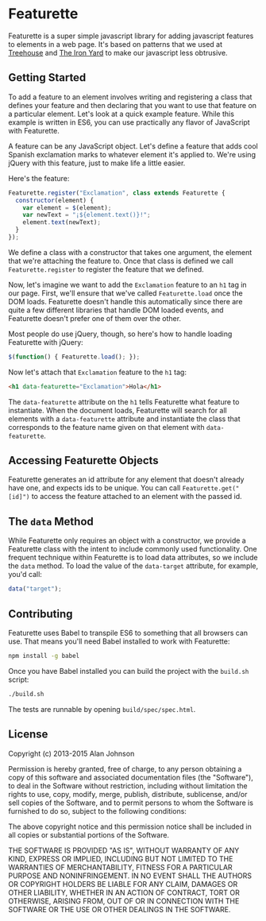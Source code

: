 Featurette
=====

Featurette is a super simple javascript library for adding javascript features to
elements in a web page. It's based on patterns that we used at
[Treehouse](http://teamtreehouse.com) and [The Iron Yard](http://theironyard.com)
to make our javascript less obtrusive.

Getting Started
----

To add a feature to an element involves writing and registering a class that defines
your feature and then declaring that you want to use that feature on a
particular element. Let's look at a quick example feature. While this
example is written in ES6, you can use practically any flavor of JavaScript
with Featurette.

A feature can be any JavaScript object. Let's define a feature that adds
cool Spanish exclamation marks to whatever element it's applied to.
We're using jQuery with this feature, just to make life a little easier.

Here's the feature:

```javascript
Featurette.register("Exclamation", class extends Featurette {
  constructor(element) {
    var element = $(element);
    var newText = "¡${element.text()}!";
    element.text(newText);
  }
});
```

We define a class with a constructor that takes one argument, the element
that we're attaching the feature to. Once that class is defined we call
`Featurette.register` to register the feature that we defined.

Now, let's imagine we want to add the `Exclamation` feature to an `h1`
tag in our page. First, we'll ensure that we've called `Featurette.load` once
the DOM loads. Featurette doesn't handle this automatically since there are
quite a few different libraries that handle DOM loaded events, and Featurette
doesn't prefer one of them over the other.

Most people do use jQuery, though, so here's how to handle loading
Featurette with jQuery:

```javascript
$(function() { Featurette.load(); });
```

Now let's attach that `Exclamation` feature to the `h1` tag:

```html
<h1 data-featurette="Exclamation">Hola</h1>
```

The `data-featurette` attribute on the `h1` tells Featurette what
feature to instantiate. When the document loads, Featurette will
search for all elements with a `data-featurette` attribute and
instantiate the class that corresponds to the feature name given on that
element with `data-featurette`.

Accessing Featurette Objects
-----
Featurette generates an id attribute for any element that doesn't already have
one, and expects ids to be unique. You can call `Featurette.get("[id]")` to
access the feature attached to an element with the passed id.

The `data` Method
-----
While Featurette only requires an object with a constructor, we provide a
Featurette class with the intent to include commonly used functionality. One
frequent technique within Featurette is to load data attributes, so we include
the `data` method. To load the value of the `data-target` attribute, for
example, you'd call:

```javascript
data("target");
```

Contributing
----
Featurette uses Babel to transpile ES6 to something that all browsers can
use. That means you'll need Babel installed to work with Featurette:

```sh
npm install -g babel
```

Once you have Babel installed you can build the project with the `build.sh` script:

```sh
./build.sh
```

The tests are runnable by opening `build/spec/spec.html`.

License
----

Copyright (c) 2013-2015 Alan Johnson

Permission is hereby granted, free of charge, to any person obtaining a copy of this software and associated documentation files (the "Software"), to deal in the Software without restriction, including without limitation the rights to use, copy, modify, merge, publish, distribute, sublicense, and/or sell copies of the Software, and to permit persons to whom the Software is furnished to do so, subject to the following conditions:

The above copyright notice and this permission notice shall be included in all copies or substantial portions of the Software.

THE SOFTWARE IS PROVIDED "AS IS", WITHOUT WARRANTY OF ANY KIND, EXPRESS OR IMPLIED, INCLUDING BUT NOT LIMITED TO THE WARRANTIES OF MERCHANTABILITY, FITNESS FOR A PARTICULAR PURPOSE AND NONINFRINGEMENT. IN NO EVENT SHALL THE AUTHORS OR COPYRIGHT HOLDERS BE LIABLE FOR ANY CLAIM, DAMAGES OR OTHER LIABILITY, WHETHER IN AN ACTION OF CONTRACT, TORT OR OTHERWISE, ARISING FROM, OUT OF OR IN CONNECTION WITH THE SOFTWARE OR THE USE OR OTHER DEALINGS IN THE SOFTWARE.
